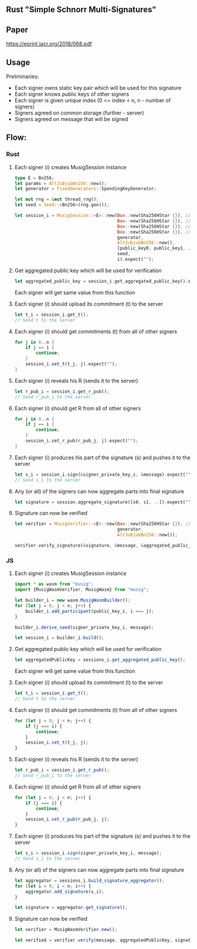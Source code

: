 ## Rust "Simple Schnorr Multi-Signatures"

## Paper
https://eprint.iacr.org/2018/068.pdf

## Usage

Preliminaries:
 - Each signer owns static key pair which will be used for this signature
 - Each signer knows public keys of other signers
 - Each signer is given unique index (0 <= index < n, n - number of signers)
 - Signers agreed on common storage (further - server)
 - Signers agreed on message that will be signed
 
## Flow:

### Rust

1. Each signer (i) creates MusigSession instance
    ```rs
    type E = Bn256;
    let params = AltJubjubBn256::new();
    let generator = FixedGenerators::SpendingKeyGenerator;
   
    let mut rng = &mut thread_rng();
    let seed = Seed::<Bn256>(rng.gen());
   
    let session_i = MusigSession::<E>::new(Box::new(Sha256HStar {}), // Aggregate hash
                                           Box::new(Sha256HStar {}), // Commitment hash
                                           Box::new(Sha256HStar {}), // Signature hash
                                           Box::new(Sha256HStar {}), // MessageHash
                                           generator,
                                           AltJubjubBn256::new(),
                                           [public_key0, public_key1, ..],
                                           seed,
                                           i).expect("");
    ```

1. Get aggregated public key which will be used for verification
    ```rs
    let aggregated_public_key = session_i.get_aggregated_public_key().clone();
    ```
   
   Each signer will get same value from this function

1. Each signer (i) should upload its commitment (t) to the server
    ```rs
    let t_i = session_i.get_t();
    // Send t to the server 
    ```
   
1. Each signer (i) should get commitments (t) from all of other signers
    ```rs
    for j in 0..n {
        if j == i {
            continue;
        }
        session_i.set_t(t_j, j).expect(""); 
    }
    ```
   
1. Each signer (i) reveals his R (sends it to the server)
    ```rs
    let r_pub_i = session_i.get_r_pub();
    // Send r_pub_i to the server
    ``` 

1. Each signer (i) should get R from all of other signers
    ```rs
    for j in 0..n {
        if j == i {
            continue;
        }
        session_i.set_r_pub(r_pub_j, j).expect("");
    }
    ```
   
1. Each signer (i) produces his part of the signature (s) and pushes it to the server
    ```rs
    let s_i = session_i.sign(&signer_private_key_i, &message).expect("");
    // Send s_i to the server
    ```
   
1. Any (or all) of the signers can now aggregate parts into final signature
    ```rs
    let signature = session.aggregate_signature([s0, s1, ..]).expect("");
    ```
   
1. Signature can now be verified
    ```rs
    let verifier = MusigVerifier::<E>::new(Box::new(Sha256HStar {}), // Message hash
                                           generator,
                                           AltJubjubBn256::new());
   
    verifier.verify_signature(&signature, &message, &aggregated_public_key);
    ```
   
### JS

1. Each signer (i) creates MusigSession instance
    ```js
    import * as wasm from "musig";
    import {MusigWasmVerifier, MusigWasm} from "musig";
    
    let builder_i = new wasm.MusigWasmBuilder();
    for (let j = 0; j < n; j++) {
        builder_i.add_participant(public_key_i, i === j);
    }
   
    builder_i.derive_seed(signer_private_key_i, message);
   
    let session_i = builder_i.build();
    ```

1. Get aggregated public key which will be used for verification
    ```js
    let aggregatedPublicKey = sessions_i.get_aggregated_public_key();
    ```
   
   Each signer will get same value from this function

1. Each signer (i) should upload its commitment (t) to the server
    ```js
    let t_i = session_i.get_t();
    // Send t to the server 
    ```
   
1. Each signer (i) should get commitments (t) from all of other signers
    ```js
    for (let j = 0; j < n; j++) {
        if (j === i) {
            continue;
        }
        session_i.set_t(t_j, j); 
    }
    ```
   
1. Each signer (i) reveals his R (sends it to the server)
    ```js
    let r_pub_i = session_i.get_r_pub();
    // Send r_pub_i to the server
    ``` 

1. Each signer (i) should get R from all of other signers
    ```js
    for (let j = 0; j < n; j++) {
        if (j === i) {
            continue;
        }
        session_i.set_r_pub(r_pub_j, j); 
    }
    ```
   
1. Each signer (i) produces his part of the signature (s) and pushes it to the server
    ```js
    let s_i = session_i.sign(signer_private_key_i, message);
    // Send s_i to the server
    ```
   
1. Any (or all) of the signers can now aggregate parts into final signature
    ```js
    let aggregator = sessions_i.build_signature_aggregator();
    for (let i = 0; i < n; i++) {
        aggregator.add_signature(s_i);
    }
    
    let signature = aggregator.get_signature();
    ```
   
1. Signature can now be verified
    ```js
    let verifier = MusigWasmVerifier.new();
    
    let verified = verifier.verify(message, aggregatedPublicKey, signature);
    ```